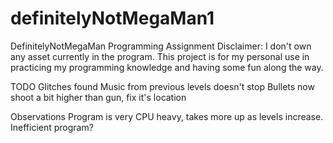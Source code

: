 # definitelyNotMegaMan1
DefinitelyNotMegaMan Programming Assignment
Disclaimer:
I don't own any asset currently in the program.
This project is for my personal use in practicing my 
programming knowledge and having some fun along the way.

TODO
Glitches found
Music from previous levels doesn't stop
Bullets now shoot a bit higher than gun, fix it's location

Observations
Program is very CPU heavy, takes more up as levels increase. Inefficient program?